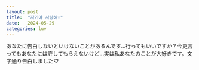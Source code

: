 ```yaml
---
layout: post
title:  "자기야 사랑해♡"
date:   2024-05-29
categories: luv
---
```

あなたに告白しないといけないことがあるんです…行ってもいいですか？今更言ってもあなたには許してもらえないけど…実は私あなたのことが大好きです。文字通り告白しました♡